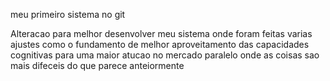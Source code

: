 meu primeiro sistema no git 

Alteracao para melhor desenvolver meu sistema onde foram feitas varias ajustes como o fundamento de  melhor aproveitamento das capacidades cognitivas para uma maior atucao no mercado paralelo onde as coisas sao mais difeceis do que parece anteiormente 